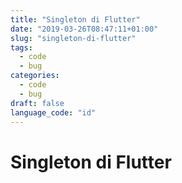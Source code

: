 ```yaml
---
title: "Singleton di Flutter"
date: "2019-03-26T08:47:11+01:00"
slug: "singleton-di-flutter"
tags: 
  - code
  - bug
categories:
  - code
  - bug
draft: false
language_code: "id"
---
```


# Singleton di Flutter


